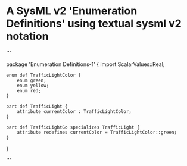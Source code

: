 # A SysML v2 'Enumeration Definitions' using textual sysml v2 notation

'''

package 'Enumeration Definitions-1' {
	import ScalarValues::Real;
	
	enum def TrafficLightColor {
		enum green;
		enum yellow;
		enum red;
	}
	
	part def TrafficLight {
		attribute currentColor : TrafficLightColor;
	}
	
	part def TrafficLightGo specializes TrafficLight {
		attribute redefines currentColor = TrafficLightColor::green;
	}
}

'''